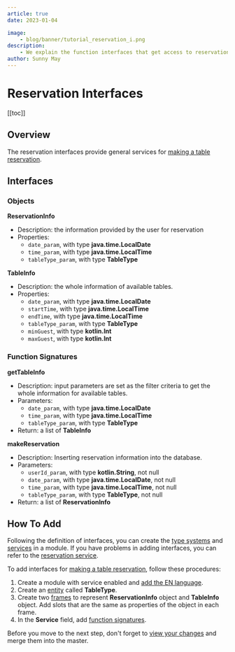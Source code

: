 ```yaml
---
article: true
date: 2023-01-04

image:
    - blog/banner/tutorial_reservation_i.png
description:
    - We explain the function interfaces that get access to reservation service
author: Sunny May
---
```


# Reservation Interfaces

[[toc]]

## Overview
The reservation interfaces provide general services for [making a table reservation](./build-reservation-module.md#make-a-reservation).

## Interfaces
### Objects
**ReservationInfo**
- Description: the information provided by the user for reservation
- Properties:
    - `date_param`, with type **java.time.LocalDate**
    - `time_param`, with type **java.time.LocalTime**
    - `tableType_param`, with type **TableType**

**TableInfo**
- Description: the whole information of available tables.
- Properties:
    - `date_param`, with type **java.time.LocalDate**
    - `startTime`, with type **java.time.LocalTime**
    - `endTime`, with type **java.time.LocalTime**
    - `tableType_param`, with type **TableType**
    - `minGuest`, with type **kotlin.Int**
    - `maxGuest`, with type **kotlin.Int**

### Function Signatures

**getTableInfo**
- Description: input parameters are set as the filter criteria to get the whole information for available tables.
- Parameters:
    - `date_param`, with type **java.time.LocalDate**
    - `time_param`, with type **java.time.LocalTime**
    - `tableType_param`, with type **TableType**
- Return: a list of **TableInfo**

**makeReservation**
- Description: Inserting reservation information into the database.
- Parameters:
    - `userId_param`, with type **kotlin.String**, not null
    - `date_param`, with type **java.time.LocalDate**, not null
    - `time_param`, with type **java.time.LocalTime**, not null
    - `tableType_param`, with type **TableType**, not null
- Return: a list of **ReservationInfo**

## How To Add
Following the definition of interfaces, you can create the [type systems](../guide/concepts.md#type-systems) and [services](../guide/concepts.md#services) in a module. If you have problems in adding interfaces, you can refer to the [reservation service](https://build.opencui.io/org/622c8ff683536204fe062b55/agent/63734ef820b0d2661d800404/service_schema).

To add interfaces for [making a table reservation](./build-reservation-module.md#make-a-reservation), follow these procedures:
1. Create a module with service enabled and [add the EN language](../reference/platform/multilingual.md#add-multi-language).
2. Create an [entity](../guide/concepts.md#entities) called **TableType**.
3. Create two [frames](../guide/concepts.md#frames) to represent **ReservationInfo** object and **TableInfo** object. Add slots that are the same as properties of the object in each frame.
4. In the **Service** field, add [function signatures](#function-signatures).

Before you move to the next step, don't forget to [view your changes](../reference/platform/versioncontrol.md#review-changes) and merge them into the master.

